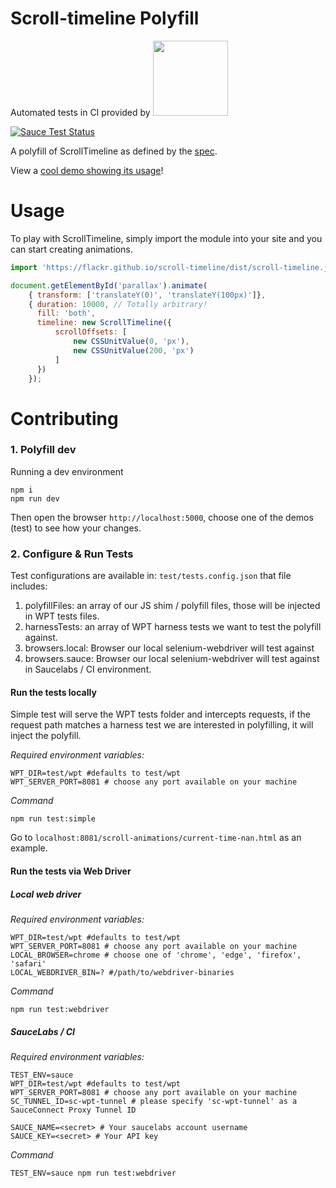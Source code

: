 # Scroll-timeline Polyfill

Automated tests in CI provided by  [<img width="120px" src="https://saucelabs.com/images/logo-saucelabs.png">](https://saucelabs.com/)

[![Sauce Test Status](https://saucelabs.com/browser-matrix/zochahou.svg)](https://saucelabs.com/u/zochahou)

A polyfill of ScrollTimeline as defined by the [spec](https://wicg.github.io/scroll-animations/).

View a [cool demo showing its usage](https://flackr.github.io/scroll-timeline/demo/parallax/)!

# Usage

To play with ScrollTimeline, simply import the module into your site and you can start creating animations.

```js
import 'https://flackr.github.io/scroll-timeline/dist/scroll-timeline.js';

document.getElementById('parallax').animate(
    { transform: ['translateY(0)', 'translateY(100px)']},
    { duration: 10000, // Totally arbitrary!
      fill: 'both',
      timeline: new ScrollTimeline({
          scrollOffsets: [
              new CSSUnitValue(0, 'px'),
              new CSSUnitValue(200, 'px')
          ]
      })
    });
```

# Contributing
 
### 1. Polyfill dev 

Running a dev environment

```shell script
npm i
npm run dev 
```

Then open the browser `http://localhost:5000`, choose one of the demos (test) to see how your changes. 

### 2. Configure & Run Tests

Test configurations are available in: `test/tests.config.json` that file includes:

1. polyfillFiles: an array of our JS shim / polyfill files, those will be injected in WPT tests files.
2. harnessTests: an array of WPT harness tests we want to test the polyfill against.
3. browsers.local: Browser our local selenium-webdriver will test against
4. browsers.sauce: Browser our local selenium-webdriver will test against in Saucelabs / CI environment.   

#### Run the tests locally

Simple test will serve the WPT tests folder and intercepts requests, if the request path matches a harness test we are interested in polyfilling, it will inject the polyfill.

*Required environment variables:*

```dotenv
WPT_DIR=test/wpt #defaults to test/wpt
WPT_SERVER_PORT=8081 # choose any port available on your machine
```

*Command*

```shell script
npm run test:simple
```

Go to `localhost:8081/scroll-animations/current-time-nan.html` as an example.

#### Run the tests via Web Driver

##### Local web driver

*Required environment variables:*

```dotenv
WPT_DIR=test/wpt #defaults to test/wpt
WPT_SERVER_PORT=8081 # choose any port available on your machine
LOCAL_BROWSER=chrome # choose one of 'chrome', 'edge', 'firefox', 'safari'
LOCAL_WEBDRIVER_BIN=? #/path/to/webdriver-binaries
```

*Command*

```shell script
npm run test:webdriver
```

##### SauceLabs / CI

*Required environment variables:*

```dotenv
TEST_ENV=sauce
WPT_DIR=test/wpt #defaults to test/wpt
WPT_SERVER_PORT=8081 # choose any port available on your machine
SC_TUNNEL_ID=sc-wpt-tunnel # please specify 'sc-wpt-tunnel' as a SauceConnect Proxy Tunnel ID

SAUCE_NAME=<secret> # Your saucelabs account username
SAUCE_KEY=<secret> # Your API key
```

*Command*

```shell script
TEST_ENV=sauce npm run test:webdriver
```

